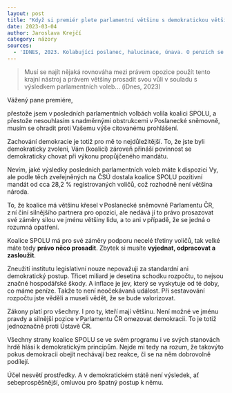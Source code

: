 ```yaml
---
layout: post
title: "Když si premiér plete parlamentní většinu s demokratickou většinou..."
date: 2023-03-04
author: Jaroslava Krejčí
category: názory
sources:
  - 'IDNES, 2023. Kolabující poslanec, halucinace, únava. O penzích se má hlasovat nad ránem [online]. Praha: iDnes.cz [cit. 2023-03-04]. Dostupné z: <a target="_blank" href="https://www.idnes.cz/zpravy/domaci/snemovna-unava-poslancu-nizsi-rust-penzi-vlada-obstrukce.A230303_160026_domaci_kop">https://www.idnes.cz/zpravy/domaci/snemovna-unava-poslancu-nizsi-rust-penzi-vlada-obstrukce.A230303_160026_domaci_kop</a>'
---
```


> Musí se najít nějaká rovnováha mezi právem opozice použít tento krajní nástroj a právem většiny prosadit svou vůli v souladu s výsledkem parlamentních voleb... (iDnes, 2023)

Vážený pane premiére, 

přestože jsem v posledních parlamentních volbách volila koalici SPOLU, a přestože nesouhlasím s nadměrnými obstrukcemi v Poslanecké sněmovně, musím se ohradit proti Vašemu výše citovanému prohlášení. 

Zachování demokracie je totiž pro mě to nejdůležitější. To, že jste byli demokraticky zvoleni, Vám (koalici) zároveň přináší povinnost se demokraticky chovat při výkonu propůjčeného mandátu. 

Nevím, jaké výsledky posledních parlamentních voleb máte k dispozici Vy, ale podle těch zveřejněných na ČSÚ dostala koalice SPOLU pozitivní mandát od cca 28,2 % registrovaných voličů, což rozhodně není většina národa. 

To, že koalice má většinu křesel v Poslanecké sněmovně Parlamentu ČR, z ní činí silnějšího partnera pro opozici, ale nedává jí to právo prosazovat své záměry silou ve jménu většiny lidu, a to ani v případě, že se jedná o rozumná opatření. 

Koalice SPOLU má pro své záměry podporu necelé třetiny voličů, tak velké máte tedy **právo něco prosadit**. Zbytek si musíte **vyjednat, odpracovat a zasloužit**. 

Zneužití institutu legislativní nouze nepovažuji za standardní ani demokratický postup. Třicet miliard je desetina schodku rozpočtu, to nejsou značné hospodářské škody. A inflace je jev, který se vyskytuje od té doby, co máme peníze. Takže to není neočekávaná událost. Při sestavování rozpočtu jste věděli a museli vědět, že se bude valorizovat.

Zákony platí pro všechny. I pro ty, kteří mají většinu. Není možné ve jménu pravdy a silnější pozice v Parlamentu ČR omezovat demokracii. To je totiž jednoznačně proti Ústavě ČR.

Všechny strany koalice SPOLU se ve svém programu i ve svých stanovách hrdě hlásí k demokratickým principům. Nejde mi tedy na rozum, že takovýto pokus demokracii obejít nechávají bez reakce, či se na něm dobrovolně podílejí.

Účel nesvětí prostředky. A v demokratickém státě není výsledek, ať sebeprospěšnější, omluvou pro špatný postup k němu.